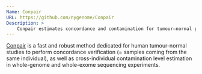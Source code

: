 ```yaml
---
Name: Conpair
URL: https://github.com/nygenome/Conpair
Description: >
    Conpair estimates concordance and contamination for tumour–normal pairs
---
```


[Conpair](https://github.com/nygenome/Conpair) is a fast and robust method dedicated for human tumour-normal studies to perform concordance verification (= samples coming from the same individual), as well as cross-individual contamination level estimation in whole-genome and whole-exome sequencing experiments.

